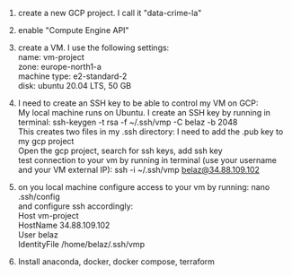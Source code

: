 1. create a new GCP project. I call it "data-crime-la"  
2. enable "Compute Engine API"  
3. create a VM. I use the following settings:  
   name: vm-project  
   zone: europe-north1-a  
   machine type: e2-standard-2  
   disk: ubuntu 20.04 LTS, 50 GB  
4. I need to create an SSH key to be able to control my VM on GCP:  
   My local machine runs on Ubuntu. I create an SSH key by running in terminal: ssh-keygen -t rsa -f ~/.ssh/vmp -C belaz -b 2048  
   This creates two files in my .ssh directory: I need to add the .pub key to my gcp project  
   Open the gcp project, search for ssh keys, add ssh key  
   test connection to your vm by running in terminal (use your username and your VM external IP): ssh -i ~/.ssh/vmp belaz@34.88.109.102  
   
5. on you local machine configure access to your vm by running: nano .ssh/config  
   and configure ssh accordingly:  
   Host vm-project  
    HostName 34.88.109.102  
    User belaz  
    IdentityFile /home/belaz/.ssh/vmp  

6. Install anaconda, docker, docker compose, terraform  
